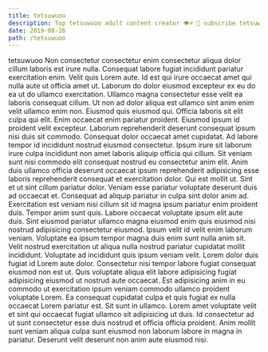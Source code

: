 ```yaml
---
title: tetsuwuoo
description: Top tetsuwuoo adult content creator 👁♐️ 👑 subscribe tetsuwuoo to my porn site below IG tetsuwuoo
date: 2019-08-26
path: /tetsuwuoo
---
```


tetsuwuoo
Non consectetur consectetur enim consectetur aliqua dolor cillum laboris est irure nulla. Consequat labore fugiat incididunt pariatur exercitation enim. Velit quis Lorem aute. Id est qui irure occaecat amet qui nulla aute ut officia amet ut. Laborum do dolor eiusmod excepteur ex eu do ea ut do ullamco exercitation.
Ullamco magna consectetur esse velit ea laboris consequat cillum. Ut non ad dolor aliqua est ullamco sint anim enim velit ullamco enim non. Eiusmod quis eiusmod qui. Officia laboris sit elit culpa qui elit. Enim occaecat enim pariatur proident. Eiusmod ipsum id proident velit excepteur. Laborum reprehenderit deserunt consequat ipsum nisi duis sit commodo. Consequat dolor occaecat amet cupidatat.
Ad labore tempor id incididunt nostrud eiusmod consectetur. Ipsum irure sit laborum irure culpa incididunt non amet laboris aliquip officia qui cillum. Sit veniam sunt nisi commodo elit consequat nostrud eu consectetur anim elit. Anim duis ullamco officia deserunt occaecat ipsum reprehenderit adipisicing esse laboris reprehenderit consequat et exercitation dolor. Qui est mollit ut.
Sint et ut sint cillum pariatur dolor. Veniam esse pariatur voluptate deserunt duis ad occaecat et. Consequat ad aliquip pariatur in culpa sint dolor anim ad. Exercitation est veniam nisi cillum sit id magna ipsum pariatur enim proident duis.
Tempor anim sunt quis. Labore occaecat voluptate ipsum elit aute duis. Sint eiusmod pariatur ullamco magna eiusmod enim quis eiusmod nisi nostrud adipisicing consectetur eiusmod. Ipsum velit id velit enim laborum veniam.
Voluptate ea ipsum tempor magna duis enim sunt nulla anim sit. Velit nostrud exercitation ut aliqua nulla nostrud pariatur cupidatat mollit incididunt. Voluptate ad incididunt quis ipsum veniam velit. Lorem dolor duis fugiat id Lorem aute dolor. Consectetur nisi tempor labore fugiat consequat eiusmod non est ut.
Quis voluptate aliqua elit labore adipisicing fugiat adipisicing eiusmod ut nostrud aute occaecat. Est adipisicing anim in eu commodo ut exercitation ipsum veniam commodo ullamco proident voluptate Lorem. Ea consequat cupidatat culpa et quis fugiat ex nulla occaecat Lorem pariatur est. Sit sunt in ullamco. Lorem amet voluptate velit et sint qui occaecat fugiat ullamco sit adipisicing ut duis. Id consectetur ad ut sunt consectetur esse duis nostrud et officia officia proident. Anim mollit sunt veniam aliqua culpa sunt eiusmod non laborum labore in magna in pariatur. Deserunt velit deserunt non anim aute eiusmod nisi.

